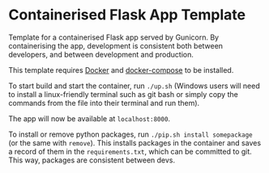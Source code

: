 # Containerised Flask App Template
Template for a containerised Flask app served by Gunicorn. By containerising the app, development is consistent both between
developers, and between development and production.

This template requires [Docker](https://www.docker.com/get-starte) and [docker-compose](https://docs.docker.com/compose/install/) to be installed.

To start build and start the container, run `./up.sh` (Windows users will need to install a linux-friendly terminal such as git bash
or simply copy the commands from the file into their terminal and run them).

The app will now be available at `localhost:8000`.

To install or remove python packages, run `./pip.sh install somepackage` (or the same with `remove`). This installs packages
in the container and saves a record of them in the `requirements.txt`, which can be committed to git. This way, packages
are consistent between devs.
